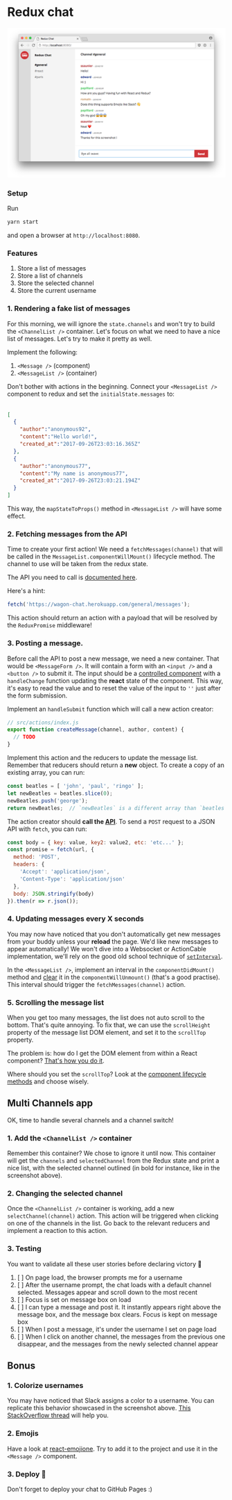 # Redux chat

![](https://raw.githubusercontent.com/lewagon/react-redux-images/master/redux/redux-chat.png)

### Setup

Run
```bash
yarn start
```
and open a browser at `http://localhost:8080`.


### Features

1. Store a list of messages
2. Store a list of channels
3. Store the selected channel
4. Store the current username

### 1. Rendering a fake list of messages

For this morning, we will ignore the `state.channels` and won't try to build the `<ChannelList />` container. Let's focus on what we need to have a nice list of messages. Let's try to make it pretty as well.

Implement the following:

1. `<Message />` (component)
1. `<MessageList />` (container)

Don't bother with actions in the beginning. Connect your `<MessageList />` component to redux and set the `initialState.messages` to:

```json

[
  {
    "author":"anonymous92",
    "content":"Hello world!",
    "created_at":"2017-09-26T23:03:16.365Z"
  },
  {
    "author":"anonymous77",
    "content":"My name is anonymous77",
    "created_at":"2017-09-26T23:03:21.194Z"
  }
]
```

This way, the `mapStateToProps()` method in `<MessageList />` will have some effect.

### 2. Fetching messages from the API

Time to create your first action! We need a `fetchMessages(channel)` that will be called in the `MessageList.componentWillMount()` lifecycle method. The channel to use will be taken from the redux state.

The API you need to call is [documented here](https://github.com/lewagon/wagon-chat-api#wagon-chat-api-documentation).

Here's a hint:

```js
fetch('https://wagon-chat.herokuapp.com/general/messages');
```

This action should return an action with a payload that will be resolved by the `ReduxPromise` middleware!

### 3. Posting a message.

Before call the API to post a new message, we need a new container. That would be `<MessageForm />`. It will contain a form with an `<input />` and a `<button />` to submit it. The input should be a [controlled component](https://facebook.github.io/react/docs/forms.html) with a `handleChange` function updating the **react** state of the component. This way, it's easy to read the value and to reset the value of the input to `''` just after the form submission.

Implement an `handleSubmit` function which will call a new action creator:

```js
// src/actions/index.js
export function createMessage(channel, author, content) {
  // TODO
}
```

Implement this action and the reducers to update the message list. Remember that reducers should return a **new** object. To create a copy of an existing array, you can run:

```js
const beatles = [ 'john', 'paul', 'ringo' ];
let newBeatles = beatles.slice(0);
newBeatles.push('george');
return newBeatles;  // `newBeatles` is a different array than `beatles`
```

The action creator should **call the [API](https://github.com/lewagon/wagon-chat-api#post-a-comment-post-channelmessages)**. To send a `POST` request to a JSON API with `fetch`, you can run:

```js
const body = { key: value, key2: value2, etc: 'etc...' };
const promise = fetch(url, {
  method: 'POST',
  headers: {
    'Accept': 'application/json',
    'Content-Type': 'application/json'
  },
  body: JSON.stringify(body)
}).then(r => r.json());
```

### 4. Updating messages every X seconds

You may now have noticed that you don't automatically get new messages from your buddy unless your **reload** the page. We'd like new messages to appear automatically! We won't dive into a Websocket or ActionCable implementation, we'll rely on the good old school technique of [`setInterval`](https://developer.mozilla.org/en-US/docs/Web/API/WindowOrWorkerGlobalScope/setInterval).

In the `<MessageList />`, implement an interval in the `componentDidMount()` method and [clear](https://developer.mozilla.org/en-US/docs/Web/API/WindowOrWorkerGlobalScope/clearInterval) it in the `componentWillUnmount()` (that's a good practise). This interval should trigger the `fetchMessages(channel)` action.

### 5. Scrolling the message list

When you get too many messages, the list does not auto scroll to the bottom. That's quite annoying. To fix that, we can use the `scrollHeight` property of the message list DOM element, and set it to the `scrollTop` property.

The problem is: how do I get the DOM element from within a React component? [That's how you do it](https://facebook.github.io/react/docs/refs-and-the-dom.html#adding-a-ref-to-a-dom-element).

Where should you set the `scrollTop`? Look at the [component lifecycle methods](https://facebook.github.io/react/docs/react-component.html#the-component-lifecycle) and choose wisely.

## Multi Channels app

OK, time to handle several channels and a channel switch!

### 1. Add the `<ChannelList />` container

Remember this container? We chose to ignore it until now. This container will get the `channels` and `selectedChannel` from the Redux state and print a nice list, with the selected channel outlined (in bold for instance, like in the screenshot above).

### 2. Changing the selected channel

Once the `<ChannelList />` container is working, add a new `selectChannel(channel)` action. This action will be triggered when clicking on one of the channels in the list. Go back to the relevant reducers and implement a reaction to this action.

### 3. Testing

You want to validate all these user stories before declaring victory :tada:

1. [ ] On page load, the browser prompts me for a username
1. [ ] After the username prompt, the chat loads with a default channel selected. Messages appear and scroll down to the most recent
1. [ ] Focus is set on message box on load
1. [ ] I can type a message and post it. It instantly appears right above the message box, and the message box clears. Focus is kept on message box
1. [ ] When I post a message, it's under the username I set on page load
1. [ ] When I click on another channel, the messages from the previous one disappear, and the messages from the newly selected channel appear

## Bonus

### 1. Colorize usernames

You may have noticed that Slack assigns a color to a username. You can replicate this behavior showcased in the screenshot above. [This StackOverflow thread](https://stackoverflow.com/questions/3426404/create-a-hexadecimal-colour-based-on-a-string-with-javascript) will help you.

### 2. Emojis

Have a look at [react-emojione](https://www.npmjs.com/package/react-emojione). Try to add it to the project and use it in the `<Message />` component.

### 3. Deploy :tada:

Don't forget to deploy your chat to GitHub Pages :)
